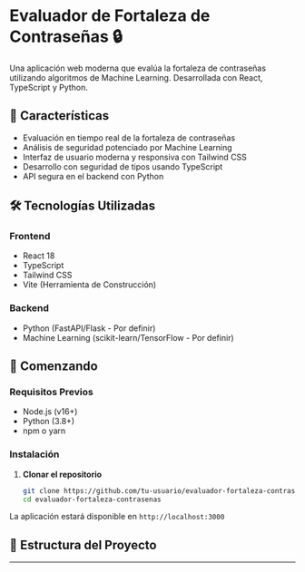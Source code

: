 # Evaluador de Fortaleza de Contraseñas 🔒

Una aplicación web moderna que evalúa la fortaleza de contraseñas utilizando algoritmos de Machine Learning. Desarrollada con React, TypeScript y Python.

## 🚀 Características

- Evaluación en tiempo real de la fortaleza de contraseñas
- Análisis de seguridad potenciado por Machine Learning
- Interfaz de usuario moderna y responsiva con Tailwind CSS
- Desarrollo con seguridad de tipos usando TypeScript
- API segura en el backend con Python

## 🛠️ Tecnologías Utilizadas

### Frontend
- React 18
- TypeScript
- Tailwind CSS
- Vite (Herramienta de Construcción)

### Backend
- Python (FastAPI/Flask - Por definir)
- Machine Learning (scikit-learn/TensorFlow - Por definir)

## 🚀 Comenzando

### Requisitos Previos

- Node.js (v16+)
- Python (3.8+)
- npm o yarn

### Instalación

1. **Clonar el repositorio**
   ```bash
   git clone https://github.com/tu-usuario/evaluador-fortaleza-contrasenas.git
   cd evaluador-fortaleza-contrasenas
   ```


La aplicación estará disponible en `http://localhost:3000`

## 📂 Estructura del Proyecto

 --- 

